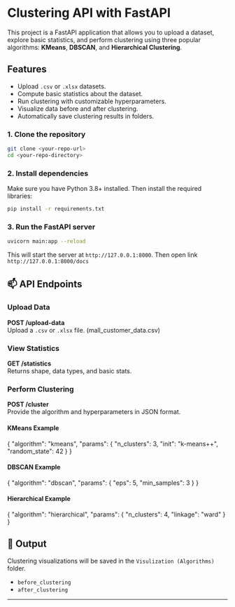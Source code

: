 # Clustering API with FastAPI

This project is a FastAPI application that allows you to upload a dataset, explore basic statistics, and perform clustering using three popular algorithms: **KMeans**, **DBSCAN**, and **Hierarchical Clustering**.

## Features

- Upload `.csv` or `.xlsx` datasets.
- Compute basic statistics about the dataset.
- Run clustering with customizable hyperparameters.
- Visualize data before and after clustering.
- Automatically save clustering results in folders.


### 1. Clone the repository

```bash
git clone <your-repo-url>
cd <your-repo-directory>
```

### 2. Install dependencies

Make sure you have Python 3.8+ installed. Then install the required libraries:

```bash
pip install -r requirements.txt
```

### 3. Run the FastAPI server

```bash
uvicorn main:app --reload
```

This will start the server at `http://127.0.0.1:8000`. Then open link `http://127.0.0.1:8000/docs`

## 📫 API Endpoints

### Upload Data

**POST /upload-data**  
Upload a `.csv` or `.xlsx` file. (mall_customer_data.csv)


### View Statistics

**GET /statistics**  
Returns shape, data types, and basic stats.


### Perform Clustering

**POST /cluster**  
Provide the algorithm and hyperparameters in JSON format.

#### KMeans Example

{
    "algorithm": "kmeans",
    "params": {
      "n_clusters": 3,
      "init": "k-means++",
      "random_state": 42
    }
  }

#### DBSCAN Example

{
    "algorithm": "dbscan",
    "params": {
      "eps": 5,
      "min_samples": 3
    }
  }

#### Hierarchical Example

{
    "algorithm": "hierarchical",
    "params": {
      "n_clusters": 4,
      "linkage": "ward"
    }
  }

## 📁 Output

Clustering visualizations will be saved in the `Visulization (Algorithms)` folder.

- `before_clustering`
- `after_clustering`

---
